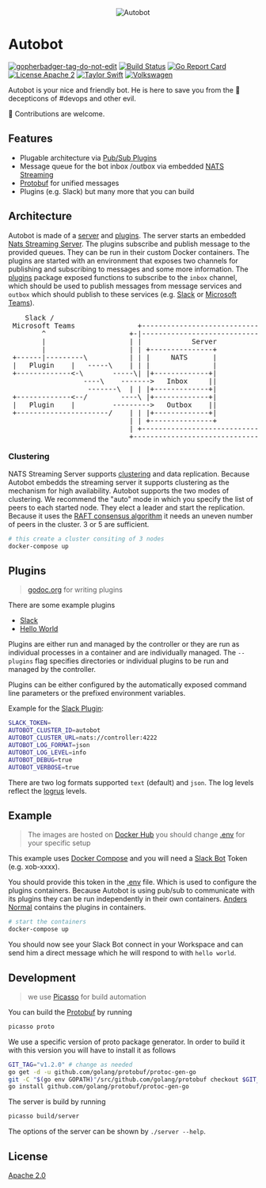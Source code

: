 <div align="center" styles="padding: 2rem;">
  <img src="https://github.com/andersnormal/autobot/blob/master/images/logo.png?raw=true" alt="Autobot"/>
</div>

# Autobot

<a href='https://github.com/jpoles1/gopherbadger' target='_blank'>![gopherbadger-tag-do-not-edit](https://img.shields.io/badge/Go%20Coverage-42%70-brightgreen.svg?longCache=true&style=flat)</a>
[![Build Status](https://travis-ci.org/andersnormal/autobot.svg?branch=master)](https://travis-ci.org/andersnormal/autobot)
[![Go Report Card](https://goreportcard.com/badge/github.com/andersnormal/autobot)](https://goreportcard.com/report/github.com/andersnormal/autobot)
[![License Apache 2](https://img.shields.io/badge/License-Apache2-blue.svg)](https://www.apache.org/licenses/LICENSE-2.0)
[![Taylor Swift](https://img.shields.io/badge/secured%20by-taylor%20swift-brightgreen.svg)](https://twitter.com/SwiftOnSecurity)
[![Volkswagen](https://auchenberg.github.io/volkswagen/volkswargen_ci.svg?v=1)](https://github.com/auchenberg/volkswagen)

Autobot is your nice and friendly bot. He is here to save you from the :japanese_ogre: decepticons of #devops and other evil.

:see_no_evil: Contributions are welcome.

## Features

* Plugable architecture via [Pub/Sub Plugins](https://github.com/andersnormal/autobot/tree/master/pkg/plugins)
* Message queue for the bot inbox /outbox via embedded [NATS Streaming](https://github.com/nats-io/stan.go)
* [Protobuf](/proto/plugin.proto) for unified messages
* Plugins (e.g. Slack) but many more that you can build

## Architecture

Autobot is made of a [server](/server) and [plugins](/plugins). The server starts an embedded [Nats Streaming Server](https://github.com/nats-io/nats-streaming-server). The plugins subscribe and publish message to the provided queues. They can be run in their custom Docker containers. The plugins are started with an environment that exposes two channels for publishing and subscribing to messages and some more information. The [plugins](/pkg/plugins) package exposed functions to subscribe to the `inbox` channel, which should be used to publish messages from message services and `outbox` which should publish to these services (e.g. [Slack](https://slack.com) or [Microsoft Teams](https://products.office.com/microsoft-teams/free)).

<pre>
    Slack /                                                                
 Microsoft Teams               +-----------------------------------+    
        ^                    +-|---------------------------------+ |    
        |                    | |            Server               | |    
        |                    | | +---------------+               | |    
 +------|---------\          | | |     NATS      |               | |    
 |   Plugin    |   -----\    | | |               |               | |    
 +-------------<-\       -----\| |+-------------+|               | |    
                  ----\    ------->   Inbox     ||               | |    
                   -------\  | | |+-------------+|               | |    
 +-------------<--/        ----\ |+-------------+|               | |    
 |   Plugin    |         --------->   Outbox    ||               | |    
 +----------------------/    | | |+-------------+|               | |    
                             | | +---------------+               | |    
                             | +-----------------------------------+    
                             +-----------------------------------+  
</pre>

### Clustering

NATS Streaming Server supports [clustering](https://nats-io.github.io/docs/nats_streaming/clustering/clustering.html) and data replication. Because Autobot embedds the streaming server it supports clustering as the mechanism for high availability. Autobot supports the two modes of clustering. We recommend the "auto" mode in which you specify the list of peers to each started node. They elect a leader and start the replication. Because it uses the [RAFT consensus algorithm](https://raft.github.io/) it needs an uneven number of peers in the cluster. 3 or 5 are sufficient.

```bash
# this create a cluster consiting of 3 nodes
docker-compose up
```

## Plugins

> [godoc.org](https://godoc.org/github.com/andersnormal/autobot/pkg/plugins) for writing plugins

There are some example plugins

* [Slack](/plugins/plugin-slack/README.md)
* [Hello World](/plugins/plugin-hello-world)

Plugins are either run and managed by the controller or they are run as individual processes in a container and are individually managed. The `--plugins` flag specifies directories or individual plugins to be run and managed by the controller. 

Plugins can be either configured by the automatically exposed command line parameters or the prefixed environment variables.

Example for the [Slack Plugin](https://github.com/andersnormal/autobot/plugins/plugin-slack/README.md):

```bash
SLACK_TOKEN=
AUTOBOT_CLUSTER_ID=autobot
AUTOBOT_CLUSTER_URL=nats://controller:4222
AUTOBOT_LOG_FORMAT=json
AUTOBOT_LOG_LEVEL=info
AUTOBOT_DEBUG=true
AUTOBOT_VERBOSE=true
```

There are two log formats supported `text` (default) and `json`. The log levels reflect the [logrus](https://github.com/sirupsen/logrus/blob/4f5fd631f16452fbd023813c1eb7dbd67130cb0c/logrus.go#L93) levels.

## Example

> The images are hosted on [Docker Hub](https://cloud.docker.com/u/andersnormal/repository/docker/andersnormal/autobot)
> you should change [.env](/.env) for your specific setup

This example uses [Docker Compose](https://docs.docker.com/compose/) and you will need a [Slack Bot](https://api.slack.com/bot-users) Token (e.g. xob-xxxx).

You should provide this token in the [.env](https://github.com/andersnormal/autobot/.env) file. Which is used to configure the plugins containers. Because Autobot is using pub/sub to communicate with its plugins they can be run independently in their own containers. [Anders Normal](https://cloud.docker.com/u/andersnormal) contains the plugins in containers. 

```bash
# start the containers
docker-compose up
```

You should now see your Slack Bot connect in your Workspace and can send him a direct message which he will respond to with `hello world`.

## Development

> we use [Picasso](https://github.com/andersnormal/picasso) for build automation 

You can build the [Protobuf](/proto) by running 

```bash
picasso proto
```

We use a specific version of proto package generator. In order to build it with this version you will have to install it as follows

```bash
GIT_TAG="v1.2.0" # change as needed
go get -d -u github.com/golang/protobuf/protoc-gen-go
git -C "$(go env GOPATH)"/src/github.com/golang/protobuf checkout $GIT_TAG
go install github.com/golang/protobuf/protoc-gen-go
```

The server is build by running

```bash
picasso build/server
```

The options of the server can be shown by `./server --help`.

## License

[Apache 2.0](/LICENSE)
